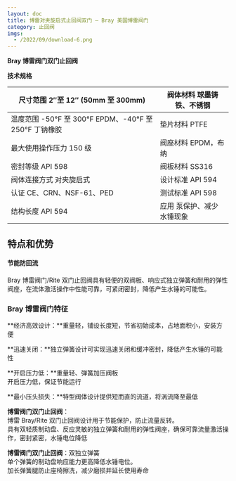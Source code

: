 ```yaml
---
layout: doc
title: 博雷对夹旋启式止回阀双门 – Bray 美国博雷阀门
category: 止回阀
imgs:
  - /2022/09/download-6.png
---
```


**Bray 博雷阀门双门止回阀**

**技术规格**

| 尺寸范围 2″至 12″ (50mm 至 300mm)                      | 阀体材料 球墨铸铁、不锈钢 |
| ------------------------------------------------------ | ------------------------- |
| 温度范围 \-50°F 至 300°F EPDM、-40°F 至 250°F 丁钠橡胶 | 垫片材料 PTFE             |
| 最大使用操作压力 150 级                                | 阀座材料 EPDM，布纳       |
| 密封等级 API 598                                       | 阀板材料 SS316            |
| 阀体连接方式 对夹旋启式                                | 设计标准 API 594          |
| 认证 CE、CRN、NSF-61、PED                              | 测试标准 API 598          |
| 结构长度 API 594                                       | 应用 泵保护、减少水锤现象 |

## 特点和优势

#### 节能防回流

Bray 博雷阀门/Rite 双门止回阀具有轻便的双阀板、响应式独立弹簧和耐用的弹性阀座，在流体激活操作中性能可靠，可紧闭密封，降低产生水锤的可能性。

### Bray 博雷阀门特征

**经济高效设计：**重量轻，铺设长度短，节省初始成本，占地面积小，安装方便

**迅速关闭：**独立弹簧设计可实现迅速关闭和缓冲密封，降低产生水锤的可能性

**开启压力低：**重量轻、弹簧加压阀板  
开启压力低，保证节能运行

**最小压头损失：**特型阀体设计提供短而直的流道，将涡流降至最低

**博雷阀门双门止回阀**：  
博雷 Bray/Rite 双门止回阀设计用于节能保护，防止流量反转。  
具有双轻质制动盘、反应灵敏的独立弹簧和耐用的弹性阀座，确保可靠流量激活操作，密封紧密，水锤电位降低

**博雷阀门双门止回阀**：双独立弹簧  
单个弹簧的制动盘响应能力更高降低水锤电位。  
加长弹簧腿防止座椅擦洗，减少磨损并延长使用寿命
